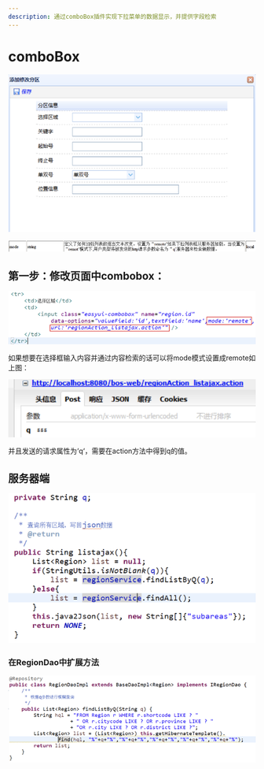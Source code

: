 ```yaml
---
description: 通过comboBox插件实现下拉菜单的数据显示，并提供字段检索
---
```


# comboBox

![](../../../../../.gitbook/assets/image%20%28221%29.png)

![](../../../../../.gitbook/assets/image%20%2884%29.png)

## 第一步：修改页面中combobox：

![](../../../../../.gitbook/assets/image%20%28130%29.png)

如果想要在选择框输入内容并通过内容检索的话可以将mode模式设置成remote如上图：

![](../../../../../.gitbook/assets/image%20%2829%29.png)

并且发送的请求属性为‘q‘，需要在action方法中得到q的值。



## 服务器端

![](../../../../../.gitbook/assets/image%20%28162%29.png)

### 在RegionDao中扩展方法

![](../../../../../.gitbook/assets/image%20%28161%29.png)


